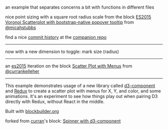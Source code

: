 an example that separates concerns a bit with functions in different files

nice point sizing with a square root radius scale from the block [ES2015 Voronoi Scatterplot with bootstrap-native popover tooltip](https://bl.ocks.org/micahstubbs/378c73b53ce447bc325e3007829b9a01) from [@micahstubbs](https://twitter.com/micahstubbs)

find a nice [commit history](https://github.com/micahstubbs/d3-component-scatterplot/commits/master) at the [companion repo](https://github.com/micahstubbs/d3-component-scatterplot)

---

now with a new dimension to toggle: mark size (radius)

---

an [es2015](https://babeljs.io/learn-es2015/) iteration on the block [Scatter Plot with Menus](http://bl.ocks.org/curran/8c131a74b85d0bb0246233de2cff3f52) from [@currankelleher](https://twitter.com/currankelleher)

---

This example demonstrates usage of a new library called [d3-component](https://github.com/curran/d3-component) and [Redux](http://redux.js.org/) to create a scatter plot with menus for X, Y, and color, and some animations. It's an experiment to see how things play out when pairing D3 directly with Redux, without React in the middle.

Built with [blockbuilder.org](http://blockbuilder.org)

forked from <a href='http://bl.ocks.org/curran/'>curran</a>'s block: <a href='http://bl.ocks.org/curran/685fa8300650c4324d571c6b0ecc55de'>Spinner with d3-component</a>
